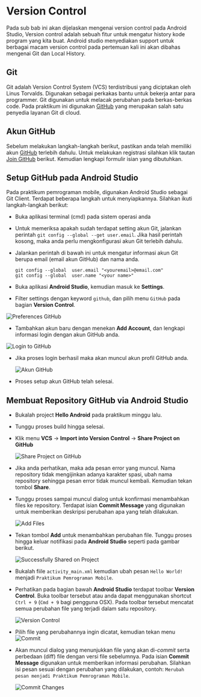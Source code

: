 # Version Control

Pada sub bab ini akan dijelaskan mengenai version control pada Android Studio,
Version control adalah sebuah fitur untuk mengatur history kode program yang
kita buat. Android studio menyediakan support untuk berbagai macam version
control pada pertemuan kali ini akan dibahas mengenai Git dan Local History.

## Git

Git adalah Version Control System (VCS) terdistribusi yang diciptakan oleh Linus
Torvalds. Digunakan sebagai perkakas bantu untuk bekerja antar para programmer.
Git digunakan untuk melacak perubahan pada berkas-berkas code. Pada praktikum
ini digunakan [GitHub](https://github.com) yang merupakan salah satu penyedia
layanan Git di cloud.

## Akun GitHub

Sebelum melakukan langkah-langkah berikut, pastikan anda telah memiliki akun
[GitHub](http://github.com) terlebih dahulu. Untuk melakukan registrasi silahkan
klik tautan [Join GitHub](https://github.com/join) berikut. Kemudian lengkapi
formulir isian yang dibutuhkan.

## Setup GitHub pada Android Studio

Pada praktikum pemrograman mobile, digunakan Android Studio sebagai Git Client.
Terdapat beberapa langkah untuk menyiapkannya. Silahkan ikuti langkah-langkah
berikut:

- Buka aplikasi terminal (cmd) pada sistem operasi anda
- Untuk memeriksa apakah sudah terdapat setting akun Git, jalankan perintah `git
 config --global --get user.email`. Jika hasil perintah kosong, maka anda perlu
 mengkonfigurasi akun Git terlebih dahulu.
- Jalankan perintah di bawah ini untuk mengatur informasi akun Git berupa email
 (email akun GitHub) dan nama anda.

  ```
  git config --global  user.email "<youremail>@email.com"
  git config --global  user.name "<your name>"
  ```

- Buka aplikasi **Android Studio**, kemudian masuk ke **Settings**.
- Filter settings dengan keyword `github`, dan pilih menu `GitHub` pada bagian
 **Version Control**.

 ![Preferences GitHub](./images/preferences-github.png)

- Tambahkan akun baru dengan menekan **Add Account**, dan lengkapi informasi
 login dengan akun GitHub anda.

 ![Login to GitHub](./images/login-to-github.png)

- Jika proses login berhasil maka akan muncul akun profil GitHub anda.

  ![Akun GitHub](./images/github-account.png)

- Proses setup akun GitHub telah selesai.

## Membuat Repository GitHub via Android Studio

- Bukalah project **Hello Android** pada praktikum minggu lalu.
- Tunggu proses build hingga selesai.
- Klik menu **VCS** -> **Import into Version Control** -> **Share Project on GitHub**

  ![Share Project on GitHub](./images/share-project-on-github.png)

- Jika anda perhatikan, maka ada pesan error yang muncul. Nama repository tidak
 mengijinkan adanya karakter spasi, ubah nama repository sehingga pesan error
 tidak muncul kembali. Kemudian tekan tombol **Share**.

- Tunggu proses sampai muncul dialog untuk konfirmasi menambahkan files ke
 repository. Terdapat isian **Commit Message** yang digunakan untuk memberikan
 deskripsi perubahan apa yang telah dilakukan.

  ![Add Files](./images/add-files-for-initial-commit.png)

- Tekan tombol **Add** untuk menambahkan perubahan file. Tunggu proses hingga
 keluar notifikasi pada **Android Studio** seperti pada gambar berikut.

  ![Successfully Shared on Project](./images/successfully-shared-project.png)

- Bukalah fiile `activity_main.xml` kemudian ubah pesan `Hello World!` menjadi
 `Praktikum Pemrograman Mobile`.

- Perhatikan pada bagian bawah **Android Studio** terdapat toolbar **Version
 Control**. Buka toolbar tersebut atau anda dapat menggunakan shortcut `Ctrl +
 9` (`Cmd + 9` bagi pengguna OSX). Pada toolbar tersebut mencatat semua
 perubahan file yang terjadi dalam satu repository.

  ![Version Control](./images/version-control.png)

- Pilih file yang perubahannya ingin dicatat, kemudian tekan menu
 ![Commit](./images/commit.png)

- Akan muncul dialog yang menunjukkan file yang akan di-*commit* serta perbedaan
 (diff) file dengan versi file sebelumnya. Pada isian **Commit Message**
 digunakan untuk memberikan informasi perubahan. Silahkan isi pesan sesuai
 dengan perubahan yang dilakukan, contoh: `Merubah pesan menjadi Praktikum
 Pemrograman Mobile`.

  ![Commit Changes](./images/commit-changes.png)
